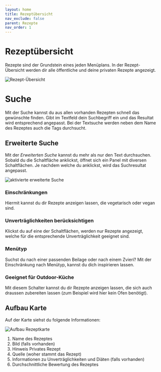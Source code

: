 ```yaml
---
layout: home
title: Rezeptübersicht
nav_exclude: false
parent: Rezepte
nav_order: 1
---
```

# Rezeptübersicht
Rezepte sind der Grundstein eines jeden Menüplans. In der Rezept-Übersicht werden dir alle öffentliche und deine privaten Rezepte angezeigt.

![Rezept-Übersicht](https://raw.githubusercontent.com/wiki/gcettuzz/chuchipirat/recipe/recipes_overview.png)

# Suche

Mit der Suche kannst du aus allen vorhanden Rezepten schnell das gewünschte finden. Gibt im Textfeld dein Suchbegriff ein und das Resultat wird entsprechend angepasst. Bei der Textsuche werden neben dem Name des Rezeptes auch die Tags durchsucht.

## Erweiterte Suche

Mit der _Erweiterten Suche_ kannst du mehr als nur den Text durchsuchen. Sobald du die Schaltfläche anklickst, öffnet sich ein Panel mit diversen Schaltflächen. Je nachdem welche du anklickst, wird das Suchresultat angepasst.

![aktivierte erweiterte Suche](https://raw.githubusercontent.com/wiki/gcettuzz/chuchipirat/recipe/recipes_advanced_search.png)

### Einschränkungen

Hiermit kannst du dir Rezepte anzeigen lassen, die vegetarisch oder vegan sind.

### Unverträglichkeiten berücksichtigen

Klickst du auf eine der Schaltflächen, werden nur Rezepte angezeigt, welche für die entsprechende Unverträglichkeit geeignet sind.

### Menütyp

Suchst du nach einer passenden Beilage oder nach einem Zvieri? Mit der Einschränkung nach Menütyp, kannst du dich inspirieren lassen.

### Geeignet für Outdoor-Küche

Mit diesem Schalter kannst du dir Rezepte anzeigen lassen, die sich auch draussen zubereiten lassen (zum Beispiel wird hier kein Ofen benötigt).

## Aufbau Karte

Auf der Karte siehst du folgende Informationen:

![Aufbau Rezeptkarte](https://raw.githubusercontent.com/wiki/gcettuzz/chuchipirat/recipe/recipecard_layout.png)

1. Name des Rezeptes
2. Bild (falls vorhanden)
3. Hinweis Privates Rezept
4. Quelle (woher stammt das Rezept)
5. Informationen zu Unverträglichkeiten und Diäten (falls vorhanden)
6. Durchschnittliche Bewertung des Rezeptes
